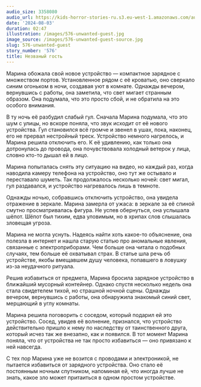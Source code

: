 ```yaml
---
audio_size: 3358080
audio_url: https://kids-horror-stories-ru.s3.eu-west-1.amazonaws.com/audio/576-unwanted-guest.mp3
date: '2024-08-03'
duration: 02:47
illustration: /images/576-unwanted-guest.jpg
image_source: /images/576-unwanted-guest-source.jpg
slug: 576-unwanted-guest
story_number: '576'
title: Незваный гость
---
```


Марина обожала свой новое устройство — компактное зарядное с множеством портов. Установленное рядом с её кроватью, оно сверкало синим огоньком в ночи, создавая уют в комнате. Однажды вечером, вернувшись с работы, она заметила, что свет мигает странным образом. Она подумала, что это просто сбой, и не обратила на это особого внимания.

В ту ночь её разбудил слабый гул. Сначала Марина подумала, что это шум с улицы, но вскоре поняла, что звук исходит от её нового устройства. Гул становился всё громче и звенел в ушах, пока, наконец, его не прервал нестройный треск. Устройство немного нагрелось, и Марина решила отключить его. К её удивлению, как только она дотронулась до провода, она почувствовала холодный ветерок у лица, словно кто-то дышал ей в лицо.

Марина попыталась снять эту ситуацию на видео, но каждый раз, когда наводила камеру телефона на устройство, оно тут же остывало и переставало шуметь. Так продолжалось несколько ночей: свет мигал, гул раздавался, и устройство нагревалось лишь в темноте.

Однажды ночью, собравшись отключить устройство, она увидела отражение в зеркале. Марина замерла от ужаса: в зеркале за её спиной смутно просматривалась фигура. Не успев обернуться, она услышала шёпот. Шёпот был тихим, едва уловимым, но в хрипах слов слышалась зловещая угроза.

Марина не могла уснуть. Надеясь найти хоть какое-то объяснение, она полезла в интернет и нашла старую статью про аномальные явления, связанные с электроприборами. Чем больше она читала о подобных случаях, тем больше её охватывал страх. В статье шла речь об устройстве, якобы вмещавшем душу человека, попавшего в ловушку из-за неудачного ритуала.

Решив избавиться от предмета, Марина бросила зарядное устройство в ближайший мусорный контейнер. Однако спустя несколько недель она стала свидетелем тихой, но страшной ночной сцены. Однажды вечером, вернувшись с работы, она обнаружила знакомый синий свет, мерцающий в углу комнаты.

Марина решила поговорить с соседом, который подарил ей это устройство. Сосед, увидев её волнение, признался, что устройство действительно пришло к нему по наследству от таинственного друга, который исчез так же внезапно, как и появился. В тот момент Марина поняла, что от устройства не так просто избавиться — оно привязано к ней навсегда.

С тех пор Марина уже не возится с проводами и электроникой, не пытается избавиться от зарядного устройства. Оно стало её постоянным ночным спутником, напоминая ей, что иногда лучше не знать, какое зло может притаиться в одном простом устройстве.